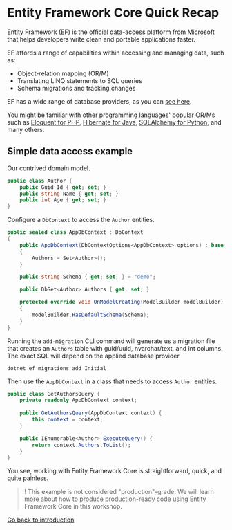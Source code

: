 # Entity Framework Core Quick Recap

Entity Framework (EF) is the official data-access platform from Microsoft that helps developers write clean and portable applications
faster.

EF affords a range of capabilities within accessing and managing data, such as:
- Object-relation mapping (OR/M)
- Translating LINQ statements to SQL queries
- Schema migrations and tracking changes

EF has a wide range of database providers, as you can [see here](https://learn.microsoft.com/en-us/ef/core/providers/?tabs=dotnet-core-cli).

You might be familiar with other programming languages' popular OR/Ms such as [Eloquent for PHP](https://laravel.com/docs/11.x/eloquent),
[Hibernate for Java](https://hibernate.org/), [SQLAlchemy for Python](https://www.sqlalchemy.org/), and many others.

## Simple data access example

Our contrived domain model.
```c#
public class Author {
    public Guid Id { get; set; }
    public string Name { get; set; }
    public int Age { get; set; }
}
```

Configure a `DbContext` to access the `Author` entities.
```c#
public sealed class AppDbContext : DbContext
{
    public AppDbContext(DbContextOptions<AppDbContext> options) : base(options)
    {
        Authors = Set<Author>();
    }

    public string Schema { get; set; } = "demo";

    public DbSet<Author> Authors { get; set; }

    protected override void OnModelCreating(ModelBuilder modelBuilder)
    {
        modelBuilder.HasDefaultSchema(Schema);
    }
}
```

Running the `add-migration` CLI command will generate us a migration file that creates an `Authors` table with guid/uuid, nvarchar/text,
and int columns. The exact SQL will depend on the applied database provider.

`dotnet ef migrations add Initial`

Then use the `AppDbContext` in a class that needs to access `Author` entities.
```C#
public class GetAuthorsQuery {
    private readonly AppDbContext context;
    
    public GetAuthorsQuery(AppDbContext context) {
        this.context = context;
    }

    public IEnumerable<Author> ExecuteQuery() {
        return context.Authors.ToList();
    }
}
```
You see, working with Entity Framework Core is straightforward, quick, and quite painless.


> ! This example is not considered "production"-grade. We will learn more about how to produce production-ready code using Entity Framework 
Core in this workshop. 

[Go back to introduction](../readme.md)
